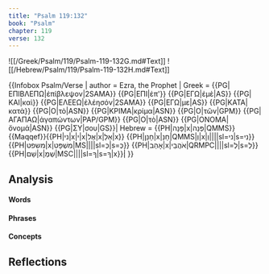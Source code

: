 ```yaml
---
title: "Psalm 119:132"
book: "Psalm"
chapter: 119
verse: 132
---
```

![[/Greek/Psalm/119/Psalm-119-132G.md#Text]]
![[/Hebrew/Psalm/119/Psalm-119-132H.md#Text]]

{{Infobox Psalm/Verse |
  author = Ezra, the Prophet |
  Greek = {{PG|ΕΠΙΒΛΕΠΩ|ἐπίβλεψον|2SAMA}} {{PG|ΕΠΙ|ἐπ'}} {{PG|ΕΓΩ|ἐμὲ|AS}} {{PG|ΚΑΙ|καὶ}} {{PG|ΕΛΕΕΩ|ἐλέησόν|2SAMA}} {{PG|ΕΓΩ|με|AS}} {{PG|ΚΑΤΑ|κατὰ}} {{PG|Ο|τὸ|ASN}} {{PG|ΚΡΙΜΑ|κρίμα|ASN}} {{PG|Ο|τῶν|GPM}} {{PG|ΑΓΑΠΑΩ|ἀγαπώντων|PAP/GPM}} {{PG|Ο|τὸ|ASN}} {{PG|ΟΝΟΜΑ|ὄνομά|ASN}} {{PG|ΣΥ|σου|GS}}|
  Hebrew = {{PH|פָּנָה|x|פְּנֵה|QMMS}}{{Maqqef}}{{PH|ני|x|י|x|אֶל|x|אֵלַ|x}} {{PH|חָנַן|x|חָנֵּ|QMMS|וְ|x|וְ||||sl=ני|s=נִי}} {{PH|משפט|x|מִשְׁפָּט|MS||||sl=כְּ|s=כְּ}} {{PH|אָהַב|x|אֹהֲבֵי|QRMPC||||sl=לְ|s=לְ}} {{PH|שֵׁם|x|שְׁמֶ|MSC||||sl=ךָ|s=ךָ|x}}׃|
}}

## Analysis

#### Words

#### Phrases

#### Concepts

## Reflections
